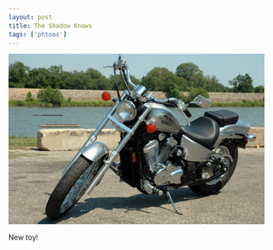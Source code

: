 ```yaml
---
layout: post
title: The Shadow Knows
tags: ['phtoos']
---
```


![Shadow :: Nikon D70 : 1/250s : f/11 : ISO 200](/media/2006/07/shadow.jpg)

New toy!

